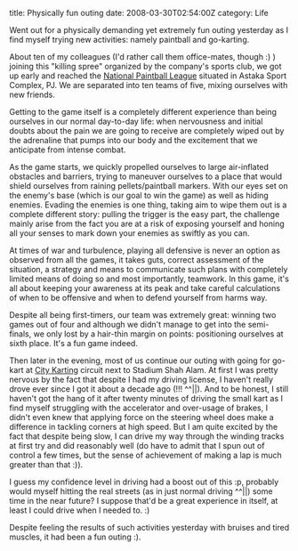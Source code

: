title: Physically fun outing
date: 2008-03-30T02:54:00Z
category: Life

Went out for a physically demanding yet extremely fun outing yesterday as I find myself trying new activities: namely paintball and go-karting.

About ten of my colleagues (I'd rather call them office-mates, though :) ) joining this "killing spree" organized by the company's sports club, we got up early and reached the [National Paintball League](http://www.my-npl.org/) situated in Astaka Sport Complex, PJ. We are separated into ten teams of five, mixing ourselves with new friends.

Getting to the game itself is a completely different experience than being ourselves in our normal day-to-day life: when nervousness and initial doubts about the pain we are going to receive are completely wiped out by the adrenaline that pumps into our body and the excitement that we anticipate from intense combat.

As the game starts, we quickly propelled ourselves to large air-inflated obstacles and barriers, trying to maneuver ourselves to a place that would shield ourselves from raining pellets/paintball markers. With our eyes set on the enemy's base (which is our goal to win the game) as well as hiding enemies. Evading the enemies is one thing, taking aim to wipe them out is a complete different story: pulling the trigger is the easy part, the challenge mainly arise from the fact you are at a risk of exposing yourself and honing all your senses to mark down your enemies as swiftly as you can.

At times of war and turbulence, playing all defensive is never an option as observed from all the games, it takes guts, correct assessment of the situation, a strategy and means to communicate such plans with completely limited means of doing so and most importantly, teamwork. In this game, it's all about keeping your awareness at its peak and take careful calculations of when to be offensive and when to defend yourself from harms way.

Despite all being first-timers, our team was extremely great: winning two games out of four and although we didn't manage to get into the semi-finals, we only lost by a hair-thin margin on points: positioning ourselves at sixth place. It's a fun game indeed.

Then later in the evening, most of us continue our outing with going for go-kart at [City Karting](http://www.citykarting.com/) circuit next to Stadium Shah Alam. At first I was pretty nervous by the fact that despite I had my driving license, I haven't really drove ever since I got it about a decade ago (!!! ^^||). And to be honest, I still haven't got the hang of it after twenty minutes of driving the small kart as I find myself struggling with the accelerator and over-usage of brakes, I didn't even knew that applying force on the steering wheel does make a difference in tackling corners at high speed. But I am quite excited by the fact that despite being slow, I can drive my way through the winding tracks at first try and did reasonably well (do have to admit that I spun out of control a few times, but the sense of achievement of making a lap is much greater than that :)).

I guess my confidence level in driving had a boost out of this :p, probably would myself hitting the real streets (as in just normal driving ^^||) some time in the near future? I suppose that'd be a great experience in itself, at least I could drive when I needed to. :)

Despite feeling the results of such activities yesterday with bruises and tired muscles, it had been a fun outing :).
